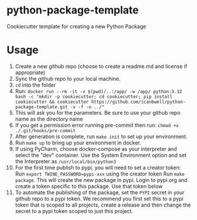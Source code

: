 # python-package-template
Cookiecutter template for creating a new Python Package

# Usage
1. Create a new github repo (choose to create a readme.md and license if appropriate)
2. Sync the github repo to your local machine.
3. `cd` into the folder
4. Run: ```docker run --rm -it -v $(pwd)/..:/app/ -w /app/ python:3.12 bash -c "mkdir -p cookiecutter; cd cookiecutter; pip install cookiecutter && cookiecutter https://github.com/icanbwell/python-package-template.git -v -f -o ../"```
6. This will ask you for the parameters.  Be sure to use your github repo name as the directory name
7. If you get a permission error running pre-commit then run: `chmod +x ./.git/hooks/pre-commit`
8. After generation is complete, run `make init` to set up your environment.
9. Run `make up` to bring up your environment in docker.
10. If using PyCharm, choose docker-compose as your interpreter and select the "dev" container.  Use the System Environment option and set the Interpreter as `/usr/local/bin/python3`
11. For the first time publish to pypi, you will need to set a creator token:
  Run `export TWINE_PASSWORD=pypi-xxx` using the creator token
  Run `make package`.  This will create the new package in pypi.
  Login to pypi.org and create a token specific to this package.  Use that token below
12. To automate the publishing of the package, set the `PYPI` secret in your github repo to a pypi token.  We recommend you first set this to a pypi token that is scoped to all projects, create a release and then change the secret to a pypi token scoped to just this project.
